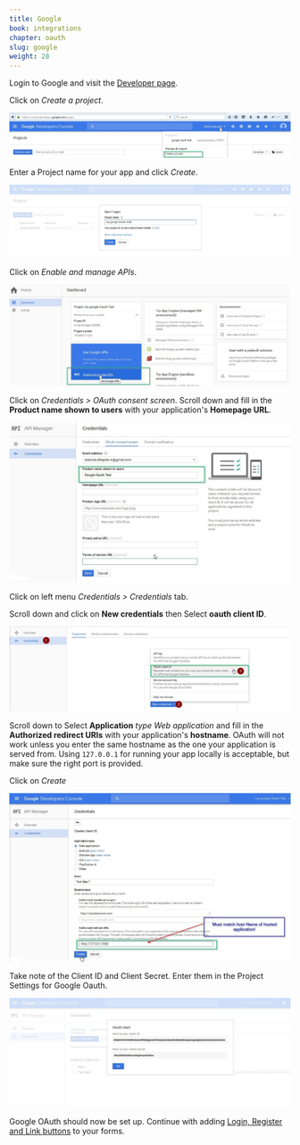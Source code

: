 ```yaml
---
title: Google
book: integrations
chapter: oauth
slug: google
weight: 28
---
```

Login to Google and visit the [Developer page](https://console.developers.google.com/).

Click on *Create a project*.

![](/assets/img/oauth/google-create-project.jpg)

Enter a Project name for your app and click *Create*.

![](/assets/img/oauth/google-create-project_2.jpg)

Click on *Enable and manage APIs*.

![](/assets/img/oauth/google-manage-api.jpg)

Click on *Credentials > OAuth consent screen*.
Scroll down and fill in the **Product name shown to users** with your application's **Homepage URL**.

![](/assets/img/oauth/google-project-name.jpg)

Click on left menu *Credentials > Credentials* tab.

Scroll down and click on  **New credentials** then Select **oauth client ID**.

![](/assets/img/oauth/google-generate-oauth-id.jpg)

Scroll down to Select **Application** *type Web application*  and fill in the **Authorized redirect URIs** with your application's **hostname**. OAuth will not work unless you enter the same hostname as the one your application is served from. Using `127.0.0.1` for running your app locally is acceptable, but make sure the right port is provided.

Click on *Create*

![](/assets/img/oauth/google-redirect-uri.jpg)


Take note of the Client ID and Client Secret. Enter them in the Project Settings for Google Oauth.

![](/assets/img/oauth/google-keys.jpg)

Google OAuth should now be set up. Continue with adding [Login, Register and Link buttons](#button) to your forms.
